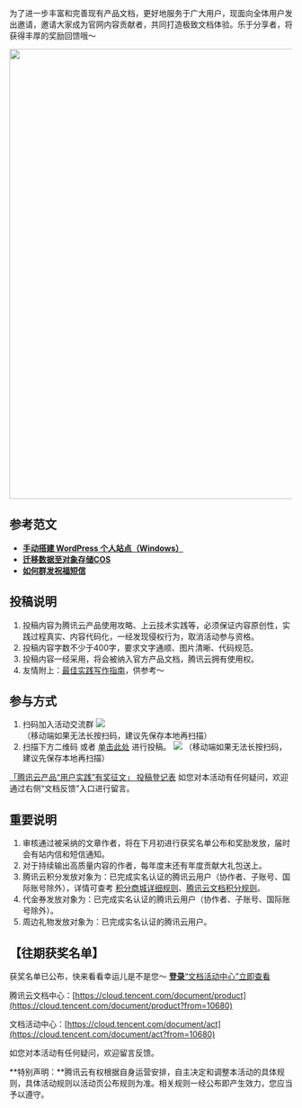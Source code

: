 为了进一步丰富和完善现有产品文档，更好地服务于广大用户，现面向全体用户发出邀请，邀请大家成为官网内容贡献者，共同打造极致文档体验。乐于分享者，将获得丰厚的奖励回馈哦～

<img src="https://qcloudimg.tencent-cloud.cn/raw/97c58d12981cc392ac3d9fa9ac02153d.png" width="800px">

## 参考范文

- [**手动搭建 WordPress 个人站点（Windows）**](https://cloud.tencent.com/document/product/213/39540)
- [**迁移数据至对象存储COS**](https://cloud.tencent.com/document/product/436/38224)
- [**如何群发祝福短信**](https://cloud.tencent.com/document/product/382/39032)

## 投稿说明

1. 投稿内容为腾讯云产品使用攻略、上云技术实践等，必须保证内容原创性，实践过程真实、内容代码化，一经发现侵权行为，取消活动参与资格。
2. 投稿内容字数不少于400字，要求文字通顺、图片清晰、代码规范。
3. 投稿内容一经采用，将会被纳入官方产品文档，腾讯云拥有使用权。
4. 友情附上：[最佳实践写作指南](https://doc.weixin.qq.com/doc/w3_AHsAXwboACcuEbVIZiXTZqGYm0Kh0?scode=AJEAIQdfAAoJPRp1wFAHsAXwboACc)，供参考～


## 参与方式

1. 扫码加入活动交流群
![](https://qcloudimg.tencent-cloud.cn/raw/053150f1e873f85d771feb5b764677f8.png)
（移动端如果无法长按扫码，建议先保存本地再扫描）
2. 扫描下方二维码 或者 [单击此处](https://doc.weixin.qq.com/forms/AJEAIQdfAAoAHsAXwboACc0Dgetry0Qhf#/fill)  进行投稿。
![](https://qcloudimg.tencent-cloud.cn/raw/6148e02fcbafc9e57e83ab5b9486e89f.png)
（移动端如果无法长按扫码，建议先保存本地再扫描）


[「腾讯云产品“用户实践”有奖征文」 投稿登记表](https://doc.weixin.qq.com/forms/AJEAIQdfAAoAHsAXwboACc0Dgetry0Qhf#/fill)
如您对本活动有任何疑问，欢迎通过右侧“文档反馈”入口进行留言。

##  重要说明


1. 审核通过被采纳的文章作者，将在下月初进行获奖名单公布和奖励发放，届时会有站内信和短信通知。
2. 对于持续输出高质量内容的作者，每年度末还有年度贡献大礼包送上。
3. 腾讯云积分发放对象为：已完成实名认证的腾讯云用户（协作者、子账号、国际账号除外），详情可查考 [积分商城详细规则](https://cloud.tencent.com/act/integralmall?from=10680)、[腾讯云文档积分规则](https://cloud.tencent.com/document/product/855/54543?from=10680)。
4. 代金券发放对象为：已完成实名认证的腾讯云用户（协作者、子账号、国际账号除外）。
5. 周边礼物发放对象为：已完成实名认证的腾讯云用户。


## 【往期获奖名单】

获奖名单已公布，快来看看幸运儿是不是您～  [**登录**“文档活动中心”立即查看](https://cloud.tencent.com/document/act)

腾讯云文档中心：[https://cloud.tencent.com/document/product](https://cloud.tencent.com/document/product?from=10680)

文档活动中心：[https://cloud.tencent.com/document/act](https://cloud.tencent.com/document/act?from=10680)

如您对本活动有任何疑问，欢迎留言反馈。

**特别声明：**腾讯云有权根据自身运营安排，自主决定和调整本活动的具体规则，具体活动规则以活动页公布规则为准。相关规则一经公布即产生效力，您应当予以遵守。
